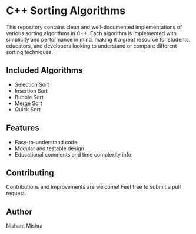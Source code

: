 # C++ Sorting Algorithms

This repository contains clean and well-documented implementations of various sorting algorithms in C++. Each algorithm is implemented with simplicity and performance in mind, making it a great resource for students, educators, and developers looking to understand or compare different sorting techniques.

## Included Algorithms

- Selection Sort
- Insertion Sort
- Bubble Sort
- Merge Sort
- Quick Sort

## Features

- Easy-to-understand code
- Modular and testable design
- Educational comments and time complexity info

## Contributing
Contributions and improvements are welcome! Feel free to submit a pull request.

## Author 
Nishant Mishra
